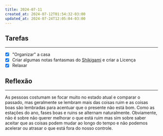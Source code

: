 ```yaml
---
title: 2024-07-11
created_at: 2024-07-12T01:54:32-03:00
updated_at: 2024-07-24T12:05:04-03:00
---
```

## Tarefas
---
- [X] "Organizar" a casa
- [x] Criar algumas notas fantasmas do [Shikigami](../sementes/2024/06/2024-06-30-Shikigami.md) e criar a Licença
- [x] Relaxar

##  Reflexão
---
As pessoas costumam se focar muito no estado atual e comparar o passado, mas geralmente se lembram mais das coisas ruim e as coisas boas são lembradas para acentuar que o presente não está bom. Como as estações do ano, fases boas e ruins se alternam naturalmente. Obviamente, não é sobre não querer melhorar o que está ruim mas sim sobre saber aceitar que as coisas podem mudar ao longo do tempo e não podemos acelerar ou atrasar o que está fora do nosso controle.